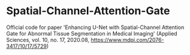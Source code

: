 # Spatial-Channel-Attention-Gate
Official code for paper 'Enhancing U-Net with Spatial-Channel Attention Gate for Abnormal Tissue Segmentation in Medical Imaging' (Applied Sciences, vol. 10, no. 17, 2020.08, https://www.mdpi.com/2076-3417/10/17/5729)
